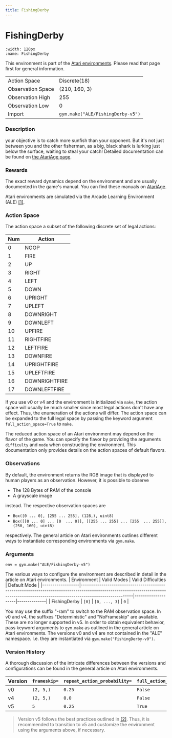 ```yaml
---
title: FishingDerby
---
```

# FishingDerby

```{figure} ../../_static/videos/atari/fishing_derby.gif 
:width: 120px
:name: FishingDerby
```

This environment is part of the <a href='../atari'>Atari environments</a>. Please read that page first for general information.

|   |   |
|---|---|
| Action Space | Discrete(18) |
| Observation Space | (210, 160, 3) |
| Observation High | 255 |
| Observation Low | 0 |
| Import | `gym.make("ALE/FishingDerby-v5")` | 

### Description
your objective is to catch more sunfish than your opponent. But it's not just between you and the other fisherman, as a big, black shark is lurking just below the surface, waiting to steal your catch! Detailed documentation can be found on [the AtariAge page](https://atariage.com/manual_html_page.php?SoftwareID=182).

### Rewards
The exact reward dynamics depend on the environment and are usually documented in the game's manual. You can
find these manuals on [AtariAge](https://atariage.com/manual_html_page.php?SoftwareID=182).


Atari environments are simulated via the Arcade Learning Environment (ALE) [[1]](#1). 
### Action Space
The action space a subset of the following discrete set of legal actions:

| Num | Action                 |
|-----|------------------------|
| 0   | NOOP |
| 1   | FIRE |
| 2   | UP |
| 3   | RIGHT |
| 4   | LEFT |
| 5   | DOWN |
| 6   | UPRIGHT |
| 7   | UPLEFT |
| 8   | DOWNRIGHT |
| 9   | DOWNLEFT |
| 10   | UPFIRE |
| 11   | RIGHTFIRE |
| 12   | LEFTFIRE |
| 13   | DOWNFIRE |
| 14   | UPRIGHTFIRE |
| 15   | UPLEFTFIRE |
| 16   | DOWNRIGHTFIRE |
| 17   | DOWNLEFTFIRE |

If you use v0 or v4 and the environment is initialized via `make`, the action space will usually be much smaller since most legal actions don't have
any effect. Thus, the enumeration of the actions will differ. The action space can be expanded to the full 
legal space by passing the keyword argument `full_action_space=True` to `make`.

The reduced action space of an Atari environment may depend on the flavor of the game. You can specify the flavor by providing 
the arguments `difficulty` and `mode` when constructing the environment. This documentation only provides details on the
action spaces of default flavors. 

### Observations
By default, the environment returns the RGB image that is displayed to human players as an observation. However, it is
possible to observe
- The 128 Bytes of RAM of the console
- A grayscale image

instead. The respective observation spaces are
- `Box([0 ... 0], [255 ... 255], (128,), uint8)`
- `Box([[0 ... 0]
 ...
 [0  ... 0]], [[255 ... 255]
 ...
 [255  ... 255]], (250, 160), uint8)
`

respectively. The general article on Atari environments outlines different ways to instantiate corresponding environments
via `gym.make`.

### Arguments

```
env = gym.make("ALE/FishingDerby-v5")
```

The various ways to configure the environment are described in detail in the article on Atari environments.
|      Environment | Valid Modes                                                                                                                                                                         | Valid Difficulties | Default Mode |
|------------------|-------------------------------------------------------------------------------------------------------------------------------------------------------------------------------------|--------------------|--------------|
|     FishingDerby | `[0]`                                                                                                                                                                               |      `[0, ..., 3]` | `0`          |



You may use the suffix "-ram" to switch to the RAM observation space. In v0 and v4, the suffixes "Deterministic" and "NoFrameskip" 
are available. These are no longer supported in v5. In order to obtain equivalent behavior, pass keyword arguments to `gym.make` as outlined in 
the general article on Atari environments.
The versions v0 and v4 are not contained in the "ALE" namespace. I.e. they are instantiated via `gym.make("FishingDerby-v0")`.

### Version History
A thorough discussion of the intricate differences between the versions and configurations can be found in the
general article on Atari environments. 

|Version|`frameskip=`|`repeat_action_probability=`|`full_action_space=`|
| ----- | --------- | ------------------------- | ---------|
|v0     |`(2, 5,)`  |`0.25`                     |`False`     |
|v4     |`(2, 5,)`  |`0.0`                      |`False`     |
|v5     |`5`        |`0.25`                     |`True`      |

> Version v5 follows the best practices outlined in [[2]](#2). Thus, it is recommended to transition to v5 and
> customize the environment using the arguments above, if necessary.
